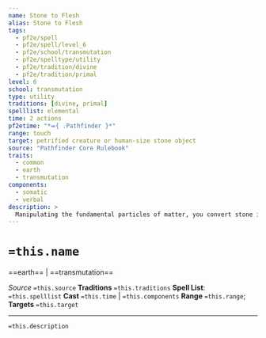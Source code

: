 ```yaml
---
name: Stone to Flesh
alias: Stone to Flesh
tags:
  - pf2e/spell
  - pf2e/spell/level_6
  - pf2e/school/transmutation
  - pf2e/spelltype/utility
  - pf2e/tradition/divine
  - pf2e/tradition/primal
level: 6
school: transmutation
type: utility
traditions: [divine, primal]
spelllist: elemental
time: 2 actions
pf2etime: "*⬺{ .Pathfinder }*"
range: touch
target: petrified creature or human-size stone object
source: "Pathfinder Core Rulebook"
traits:
  - common
  - earth
  - transmutation
components:
  - somatic
  - verbal
description: >
  Manipulating the fundamental particles of matter, you convert stone into flesh and blood. You restore a [[Petrified]] creature to its normal state or transform a stone object into a mass of inert flesh (without stone's Hardness) in roughly the same shape.
---
```

# `=this.name`
==earth== | ==transmutation==

*Source* `=this.source`
**Traditions** `=this.traditions`
**Spell List**: `=this.spelllist`
**Cast** `=this.time` | `=this.components`
**Range** `=this.range`; **Targets** `=this.target`

***
`=this.description`